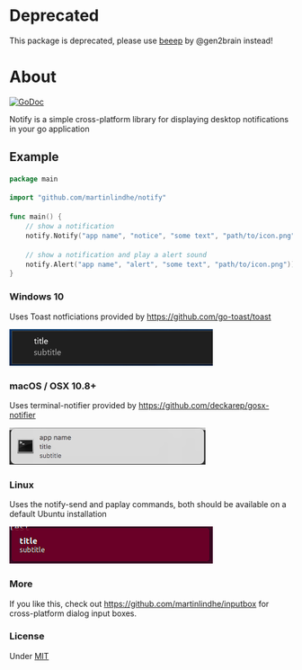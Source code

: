 # Deprecated

This package is deprecated, please use [beeep](https://github.com/gen2brain/beeep) by @gen2brain instead!

# About

[![GoDoc](https://godoc.org/github.com/martinlindhe/notify?status.svg)](https://godoc.org/github.com/martinlindhe/notify)

Notify is a simple cross-platform library for displaying desktop notifications in your go application


## Example

```go
package main

import "github.com/martinlindhe/notify"

func main() {
	// show a notification
	notify.Notify("app name", "notice", "some text", "path/to/icon.png"))

	// show a notification and play a alert sound
	notify.Alert("app name", "alert", "some text", "path/to/icon.png"))
}
```


### Windows 10

Uses Toast notficiations provided by https://github.com/go-toast/toast

![Windows](windows.png)


### macOS / OSX 10.8+

Uses terminal-notifier provided by https://github.com/deckarep/gosx-notifier

![macOS](macos.png)


### Linux

Uses the notify-send and paplay commands,
both should be available on a default Ubuntu installation

![Linux](linux.png)


### More

If you like this, check out https://github.com/martinlindhe/inputbox for cross-platform dialog input boxes.


### License

Under [MIT](LICENSE)
